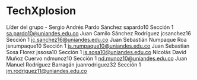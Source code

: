 # TechXplosion
Líder del grupo - Sergio Andrés Pardo Sánchez	sapardo10	Sección 1	sa.pardo10@uniandes.edu.co
Juan Camilo Sánchez Rodríguez	jcsanchez16	Sección 1	jc.sanchez16@uniandes.edu.co
Juan Sebastián Numpaque Roa	jsnumpaque10	Sección 1	js.numpaque10@uniandes.edu.co
Juan Sebastian Sosa Florez	jssosa10	Sección 1	js.sosa10@uniandes.edu.co
Nicolás David Muñoz Cuervo	ndmunoz10	Sección 1	nd.munoz10@uniandes.edu.co
Juan Manuel Rodríguez Barragán	juanrodriguez32	Sección 1	jm.rodriguez11@uniandes.edu.co
